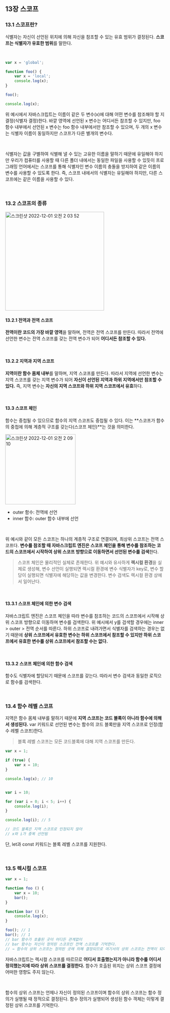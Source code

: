 ## 13장 스코프

### 13.1 스코프란?

식별자는 자신이 선언된 위치에 의해 자신을 참조할 수 있는 유효 범위가 결정된다. **스코프는 식별자가 유효한 범위**를 말한다.

<br>

```javascript
var x = 'global';

function foo() {
	var x = 'local';
	console.log(x);
}

foo();

console.log(x);
```

위 예시에서 자바스크립트는 이름이 같은 두 변수(x)에 대해 어떤 변수를 참조해야 할 지 결정(식별자 결정)한다. 바깥 영역에 선언된 x 변수는 어디서든 참조할 수 있지만, foo 함수 내부에서 선언된 x 변수는 foo 함수 내부에서만 참조할 수 있으며, 두 개의 x 변수는 식별자 이름이 동일하지만 스코프가 다른 별개의 변수다.

<br>

식별자는 값을 구별하여 식별해 낼 수 있는 고유한 이름을 말하기 때문에 유일해야 하지만 우리가 컴퓨터를 사용할 때 다른 폴더 내에서는 동일한 파일을 사용할 수 있듯이 프로그래밍 언어에서는 스코프를 통해 식별자인 변수 이름의 충돌을 방지하여 같은 이름의 변수를 사용할 수 있도록 한다. 즉, 스코프 내에서의 식별자는 유일해야 하지만, 다른 스코프에는 같은 이름을 사용할 수 있다.

<br>

### 13.2 스코프의 종류

<img width="312" alt="스크린샷 2022-12-01 오전 2 03 52" src="https://user-images.githubusercontent.com/77482972/204861705-5f2e661a-379a-4644-bfc9-c9538f9a9052.png">

#### 13.2.1 전역과 전역 스코프

**전역이란 코드의 가장 바깥 영역**을 말하며, 전역은 전역 스코프를 만든다. 따라서 전역에 선언한 변수는 전역 스코프를 갖는 전역 변수가 되어 **어디서든 참조할 수 있다.**

<br>

#### 13.2.2 지역과 지역 스코프

**지역이란 함수 몸체 내부**를 말하며, 지역 스코프를 만든다. 따라서 지역에 선언한 변수는 지역 스코프를 갖는 지역 변수가 되어 **자신이 선언된 지역과 하위 지역에서만 참조할 수 있다.** 즉, 지역 변수는 **자신의 지역 스코프와 하위 지역 스코프에서 유효**하다.

<br>

#### 13.3 스코프 체인

함수는 중첩될 수 있으므로 함수의 지역 스코프도 중첩될 수 있다. 이는 **스코프가 함수의 중첩에 의해 계층적 구조를 갖는다(스코프 체인)**는 것을 의미한다. 

<img width="222" alt="스크린샷 2022-12-01 오전 2 09 10" src="https://user-images.githubusercontent.com/77482972/204862740-88872e9f-99be-482c-98bf-7b707d2683f6.png">

- outer 함수: 전역에 선언
- inner 함수: outer 함수 내부에 선언

<br>

위 예시와 같이 모든 스코프는 하나의 계층적 구조로 연결되며, 최상위 스코프는 전역 스코프다. **변수를 참조할 때 자바스크립트 엔진은 스코프 체인을 통해 변수를 참조하는 코드의 스코프에서 시작하여 상위 스코프 방향으로 이동하면서 선언된 변수를 검색**한다.

> 스코프 체인은 물리적인 실체로 존재한다. 위 예시와 유사하게 **렉시컬 환경**을 실제로 생성해, 변수 선언이 실행되면 렉시컬 환경에 변수 식별자가 key로, 변수 할당이 실행되면 식별자에 해당하는 값을 변경한다. 변수 검색도 렉시컬 환경 상에서 일어난다.

<br>

#### 13.3.1 스코프 체인에 의한 변수 검색

자바스크립트 엔진은 스코프 체인을 따라 변수를 참조하는 코드의 스코프에서 시작해 상위 스코프 방향으로 이동하며 변수를 검색한다. 위 예시에서 y를 검색할 경우에는 inner > outer > 전역 순서를 따른다. 하위 스코프로 내려가면서 식별자를 검색하는 경우는 없기 때문에 **상위 스코프에서 유효한 변수는 하위 스코프에서 참조할 수 있지만 하위 스코프에서 유효한 변수를 상위 스코프에서 참조할 수는 없다.**

<br>

#### 13.3.2 스코프 체인에 의한 함수 검색

함수도 식별자에 할당되기 때문에 스코프를 갖는다. 따라서 변수 검색과 동일한 로직으로 함수를 검색한다.

<br>

### 13.4 함수 레벨 스코프

지역은 함수 몸체 내부를 말하기 때문에 **지역 스코프는 코드 블록이 아니라 함수에 의해서 생성된다.** var 키워드로 선언된 변수는 함수의 코드 블록만을 지역 스코프로 인정(함수 레벨 스코프)한다.

> 블록 레벨 스코프는 모든 코드블록에 대해 지역 스코프를 만든다.

```javascript
var x = 1;

if (true) {
    var x = 10;
}

console.log(x); // 10


var i = 10;

for (var i = 0; i < 5; i++) {
	console.log(i);
}

console.log(i); // 5

// 코드 블록은 지역 스코프로 인정되지 않아
// x와 i가 중복 선언됨
```

단, let과 const 키워드는 블록 레벨 스코프를 지원한다.

<br>

### 13.5 렉시컬 스코프

```javascript
var x = 1;

function foo () {
    var x = 10;
    bar();
}

function bar () {
    console.log(x);
}

foo(); // 1
bar(); // 1
// bar 함수가 호출된 곳이 어디든 관계없이
// bar 함수는 자신이 정의된 스코프인 전역 스코프를 기억한다.
// → 함수의 상위 스코프는 정의된 곳에 의해 결정되므로 여기서의 상위 스코프는 전역이 되어 foo 함수 내부에서 호출되었을 지라도 전역 x를 참조
```

자바스크립트는 렉시컬 스코프를 따르므로 **어디서 호출했는지가 아니라 함수를 어디서 정의했는지에 따라 상위 스코프를 결정한다.** 함수가 호출된 위치는 상위 스코프 결정에 어떠한 영향도 주지 않는다.

<br>

함수의 상위 스코프는 언제나 자신이 정의된 스코프이며 함수의 상위 스코프는 함수 정의가 실행될 때 정적으로 결정된다. 함수 정의가 실행되어 생성된 함수 객체는 이렇게 결정된 상위 스코프를 기억한다.



